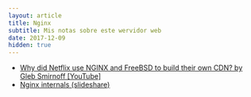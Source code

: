 ```yaml
---
layout: article
title: Nginx
subtitle: Mis notas sobre este wervidor web
date: 2017-12-09
hidden: true
---
```


- [Why did Netflix use NGINX and FreeBSD to build their own CDN? by Gleb Smirnoff [YouTube]](https://www.youtube.com/watch?v=KP_bKvXkoC4)
- [Nginx internals (slideshare)](https://www.slideshare.net/joshzhu/nginx-internals)

